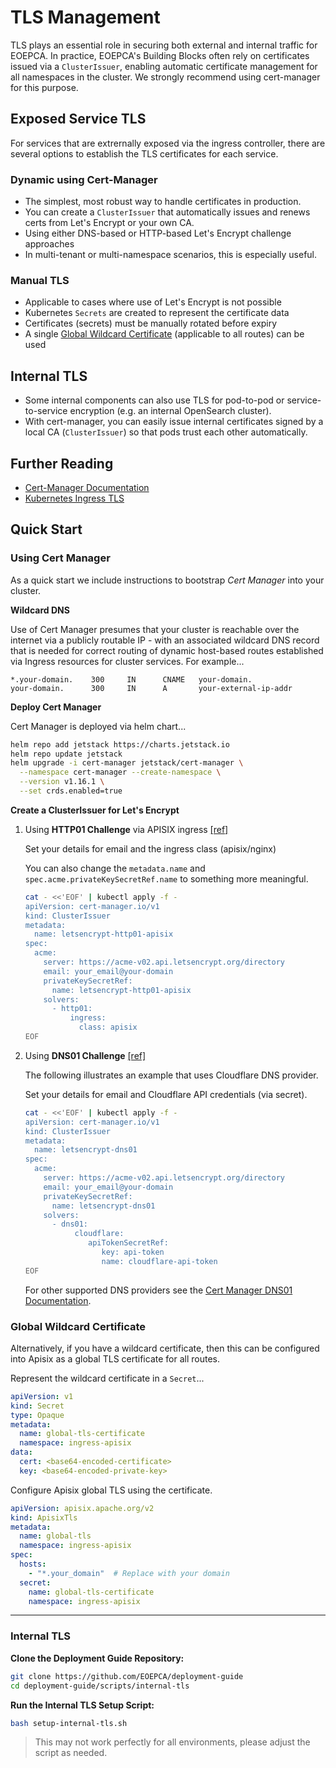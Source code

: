 
# TLS Management

TLS plays an essential role in securing both external and internal traffic for EOEPCA. In practice, EOEPCA's Building Blocks often rely on certificates issued via a `ClusterIssuer`, enabling automatic certificate management for all namespaces in the cluster. We strongly recommend using cert-manager for this purpose.

## Exposed Service TLS

For services that are extrernally exposed via the ingress controller, there are several options to establish the TLS certificates for each service.

### Dynamic using Cert-Manager

   - The simplest, most robust way to handle certificates in production.
   - You can create a `ClusterIssuer` that automatically issues and renews certs from Let's Encrypt or your own CA.
   - Using either DNS-based or HTTP-based Let's Encrypt challenge approaches
   - In multi-tenant or multi-namespace scenarios, this is especially useful.

### Manual TLS

   - Applicable to cases where use of Let's Encrypt is not possible
   - Kubernetes `Secrets` are created to represent the certificate data
   - Certificates (secrets) must be manually rotated before expiry
   - A single [Global Wildcard Certificate](#global-wildcard-certificate) (applicable to all routes) can be used

## Internal TLS

- Some internal components can also use TLS for pod-to-pod or service-to-service encryption (e.g. an internal OpenSearch cluster). 
- With cert-manager, you can easily issue internal certificates signed by a local CA (`ClusterIssuer`) so that pods trust each other automatically.

## Further Reading

- [Cert-Manager Documentation](https://cert-manager.io/docs/)
- [Kubernetes Ingress TLS](https://kubernetes.io/docs/concepts/services-networking/ingress/#tls)

## Quick Start

### Using Cert Manager

As a quick start we include instructions to bootstrap _Cert Manager_ into your cluster.

**Wildcard DNS**

Use of Cert Manager presumes that your cluster is reachable over the internet via a publicly routable IP - with an associated wildcard DNS record that is needed for correct routing of dynamic host-based routes established via Ingress resources for cluster services. For example...

```
*.your-domain.    300     IN      CNAME   your-domain.
your-domain.      300     IN      A       your-external-ip-addr
```

**Deploy Cert Manager**

Cert Manager is deployed via helm chart...

```bash
helm repo add jetstack https://charts.jetstack.io
helm repo update jetstack
helm upgrade -i cert-manager jetstack/cert-manager \
  --namespace cert-manager --create-namespace \
  --version v1.16.1 \
  --set crds.enabled=true
```

**Create a ClusterIssuer for Let's Encrypt**

1. Using **HTTP01 Challenge** via APISIX ingress [[ref]](https://letsencrypt.org/docs/challenge-types/#http-01-challenge)

    Set your details for email and the ingress class (apisix/nginx)

    You can also change the `metadata.name` and `spec.acme.privateKeySecretRef.name` to something more meaningful.

    ```bash
    cat - <<'EOF' | kubectl apply -f -
    apiVersion: cert-manager.io/v1
    kind: ClusterIssuer
    metadata:
      name: letsencrypt-http01-apisix
    spec:
      acme:
        server: https://acme-v02.api.letsencrypt.org/directory
        email: your_email@your-domain
        privateKeySecretRef:
          name: letsencrypt-http01-apisix
        solvers:
          - http01:
              ingress:
                class: apisix
    EOF
    ```

2. Using **DNS01 Challenge** [[ref]](https://letsencrypt.org/docs/challenge-types/#dns-01-challenge)

    The following illustrates an example that uses Cloudflare DNS provider.

    Set your details for email and Cloudflare API credentials (via secret).

    ```bash
    cat - <<'EOF' | kubectl apply -f -
    apiVersion: cert-manager.io/v1
    kind: ClusterIssuer
    metadata:
      name: letsencrypt-dns01
    spec:
      acme:
        server: https://acme-v02.api.letsencrypt.org/directory
        email: your_email@your-domain
        privateKeySecretRef:
          name: letsencrypt-dns01
        solvers:
          - dns01:
               cloudflare:
                  apiTokenSecretRef:
                     key: api-token
                     name: cloudflare-api-token
    EOF
    ```

    For other supported DNS providers see the [Cert Manager DNS01 Documentation](https://cert-manager.io/docs/configuration/acme/dns01/).

### Global Wildcard Certificate

Alternatively, if you have a wildcard certificate, then this can be configured into Apisix as a global TLS certificate for all routes.

Represent the wildcard certificate in a `Secret`...

```yaml
apiVersion: v1
kind: Secret
type: Opaque
metadata:
  name: global-tls-certificate
  namespace: ingress-apisix
data:
  cert: <base64-encoded-certificate>
  key: <base64-encoded-private-key>
```

Configure Apisix global TLS using the certificate.

```yaml
apiVersion: apisix.apache.org/v2
kind: ApisixTls
metadata:
  name: global-tls
  namespace: ingress-apisix
spec:
  hosts:
    - "*.your_domain"  # Replace with your domain
  secret:
    name: global-tls-certificate
    namespace: ingress-apisix
```

---

### Internal TLS

**Clone the Deployment Guide Repository:**

```bash
git clone https://github.com/EOEPCA/deployment-guide
cd deployment-guide/scripts/internal-tls
```

**Run the Internal TLS Setup Script:**

```bash
bash setup-internal-tls.sh
```

> This may not work perfectly for all environments, please adjust the script as needed.